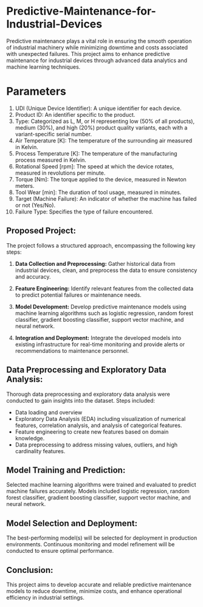 # Predictive-Maintenance-for-Industrial-Devices
Predictive maintenance plays a vital role in ensuring the smooth operation of industrial machinery while minimizing downtime and costs associated with unexpected failures. This project aims to enhance predictive maintenance for industrial devices through advanced data analytics and machine learning techniques.

# Parameters
1. UDI (Unique Device Identifier): A unique identifier for each device.
2. Product ID: An identifier specific to the product.
3. Type: Categorized as L, M, or H representing low (50% of all products), medium (30%), and high (20%) product quality variants, each with a variant-specific serial number.
4. Air Temperature [K]: The temperature of the surrounding air measured in Kelvin.
5. Process Temperature [K]: The temperature of the manufacturing process measured in Kelvin.
6. Rotational Speed [rpm]: The speed at which the device rotates, measured in revolutions per minute.
7. Torque [Nm]: The torque applied to the device, measured in Newton meters.
8. Tool Wear [min]: The duration of tool usage, measured in minutes.
9. Target (Machine Failure): An indicator of whether the machine has failed or not (Yes/No).
10. Failure Type: Specifies the type of failure encountered.

## Proposed Project:

The project follows a structured approach, encompassing the following key steps:

1. **Data Collection and Preprocessing:** Gather historical data from industrial devices, clean, and preprocess the data to ensure consistency and accuracy.

2. **Feature Engineering:** Identify relevant features from the collected data to predict potential failures or maintenance needs.

3. **Model Development:** Develop predictive maintenance models using machine learning algorithms such as logistic regression, random forest classifier, gradient boosting classifier, support vector machine, and neural network.

4. **Integration and Deployment:** Integrate the developed models into existing infrastructure for real-time monitoring and provide alerts or recommendations to maintenance personnel.

## Data Preprocessing and Exploratory Data Analysis:

Thorough data preprocessing and exploratory data analysis were conducted to gain insights into the dataset. Steps included:

- Data loading and overview
- Exploratory Data Analysis (EDA) including visualization of numerical features, correlation analysis, and analysis of categorical features.
- Feature engineering to create new features based on domain knowledge.
- Data preprocessing to address missing values, outliers, and high cardinality features.

## Model Training and Prediction:

Selected machine learning algorithms were trained and evaluated to predict machine failures accurately. Models included logistic regression, random forest classifier, gradient boosting classifier, support vector machine, and neural network.

## Model Selection and Deployment:

The best-performing model(s) will be selected for deployment in production environments. Continuous monitoring and model refinement will be conducted to ensure optimal performance.

## Conclusion:

This project aims to develop accurate and reliable predictive maintenance models to reduce downtime, minimize costs, and enhance operational efficiency in industrial settings.






